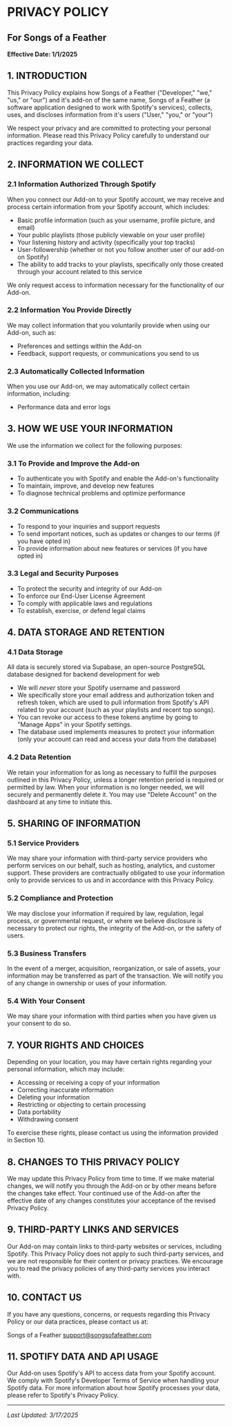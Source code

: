 # PRIVACY POLICY
## For Songs of a Feather

**Effective Date: 1/1/2025**

## 1. INTRODUCTION

This Privacy Policy explains how Songs of a Feather ("Developer," "we," "us," or "our") and it's add-on of the same name, Songs of a Feather (a software application designed to work with Spotify's services), collects, uses, and discloses information from it's users ("User," "you," or "your")

We respect your privacy and are committed to protecting your personal information. Please read this Privacy Policy carefully to understand our practices regarding your data.

## 2. INFORMATION WE COLLECT

### 2.1 Information Authorized Through Spotify

When you connect our Add-on to your Spotify account, we may receive and process certain information from your Spotify account, which includes:

- Basic profile information (such as your username, profile picture, and email)
- Your public playlists (those publicly viewable on your user profile)
- Your listening history and activity (specifically your top tracks)
- User-followership (whether or not you follow another user of our add-on on Spotify)
- The ability to add tracks to your playlists, specifically only those created through your account related to this service

We only request access to information necessary for the functionality of our Add-on.

### 2.2 Information You Provide Directly

We may collect information that you voluntarily provide when using our Add-on, such as:

- Preferences and settings within the Add-on
- Feedback, support requests, or communications you send to us

### 2.3 Automatically Collected Information

When you use our Add-on, we may automatically collect certain information, including:

- Performance data and error logs

## 3. HOW WE USE YOUR INFORMATION

We use the information we collect for the following purposes:

### 3.1 To Provide and Improve the Add-on

- To authenticate you with Spotify and enable the Add-on's functionality
- To maintain, improve, and develop new features
- To diagnose technical problems and optimize performance

### 3.2 Communications

- To respond to your inquiries and support requests
- To send important notices, such as updates or changes to our terms (if you have opted in)
- To provide information about new features or services (if you have opted in)

### 3.3 Legal and Security Purposes

- To protect the security and integrity of our Add-on
- To enforce our End-User License Agreement
- To comply with applicable laws and regulations
- To establish, exercise, or defend legal claims

## 4. DATA STORAGE AND RETENTION

### 4.1 Data Storage

All data is securely stored via Supabase, an open-source PostgreSQL database designed for backend development for web
- We will *never* store your Spotify username and password
- We specifically store your email address and authorization token and refresh token, which are used to pull information from Spotify's API related to your account (such as your playlists and recent top songs).
- You can revoke our access to these tokens anytime by going to "Manage Apps" in your Spotify settings.
- The database used implements measures to protect your information (only your account can read and access your data from the database)

### 4.2 Data Retention

We retain your information for as long as necessary to fulfill the purposes outlined in this Privacy Policy, unless a longer retention period is required or permitted by law. When your information is no longer needed, we will securely and permanently delete it. You may use "Delete Account" on the dashboard at any time to initiate this.

## 5. SHARING OF INFORMATION

### 5.1 Service Providers

We may share your information with third-party service providers who perform services on our behalf, such as hosting, analytics, and customer support. These providers are contractually obligated to use your information only to provide services to us and in accordance with this Privacy Policy.

### 5.2 Compliance and Protection

We may disclose your information if required by law, regulation, legal process, or governmental request, or where we believe disclosure is necessary to protect our rights, the integrity of the Add-on, or the safety of users.

### 5.3 Business Transfers

In the event of a merger, acquisition, reorganization, or sale of assets, your information may be transferred as part of the transaction. We will notify you of any change in ownership or uses of your information.

### 5.4 With Your Consent

We may share your information with third parties when you have given us your consent to do so.

## 7. YOUR RIGHTS AND CHOICES

Depending on your location, you may have certain rights regarding your personal information, which may include:

- Accessing or receiving a copy of your information
- Correcting inaccurate information
- Deleting your information
- Restricting or objecting to certain processing
- Data portability
- Withdrawing consent

To exercise these rights, please contact us using the information provided in Section 10.

## 8. CHANGES TO THIS PRIVACY POLICY

We may update this Privacy Policy from time to time. If we make material changes, we will notify you through the Add-on or by other means before the changes take effect. Your continued use of the Add-on after the effective date of any changes constitutes your acceptance of the revised Privacy Policy.

## 9. THIRD-PARTY LINKS AND SERVICES

Our Add-on may contain links to third-party websites or services, including Spotify. This Privacy Policy does not apply to such third-party services, and we are not responsible for their content or privacy practices. We encourage you to read the privacy policies of any third-party services you interact with.

## 10. CONTACT US

If you have any questions, concerns, or requests regarding this Privacy Policy or our data practices, please contact us at:

Songs of a Feather
support@songsofafeather.com

## 11. SPOTIFY DATA AND API USAGE

Our Add-on uses Spotify's API to access data from your Spotify account. We comply with Spotify's Developer Terms of Service when handling your Spotify data. For more information about how Spotify processes your data, please refer to Spotify's Privacy Policy.

---

*Last Updated: 3/17/2025*
